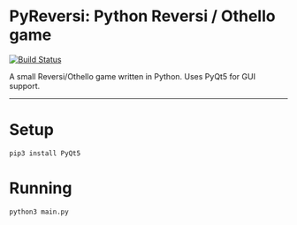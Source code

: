# PyReversi: Python Reversi / Othello game

[![Build Status](https://travis-ci.org/iBug/PyReversi.svg?branch=master)](https://travis-ci.org/iBug/PyReversi)

A small Reversi/Othello game written in Python. Uses PyQt5 for GUI support.

---

# Setup

```
pip3 install PyQt5
```

# Running

```
python3 main.py
```
